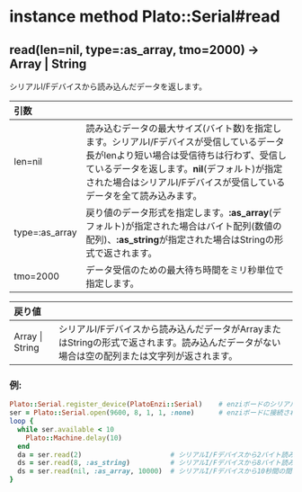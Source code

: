 # instance method Plato::Serial#read

## read(len=nil, type=:as_array, tmo=2000) -> Array \| String

シリアルI/Fデバイスから読み込んだデータを返します。  

|引数||
|:--|:--|
|len=nil|読み込むデータの最大サイズ(バイト数)を指定します。シリアルI/Fデバイスが受信しているデータ長がlenより短い場合は受信待ちは行わず、受信しているデータを返します。**nil**(デフォルト)が指定された場合はシリアルI/Fデバイスが受信しているデータを全て読み込みます。|
|type=:as_array|戻り値のデータ形式を指定します。**:as_array**(デフォルト)が指定された場合はバイト配列(数値の配列)、**:as_string**が指定された場合はStringの形式で返されます。|
|tmo=2000|データ受信のための最大待ち時間をミリ秒単位で指定します。|

|戻り値||
|:--|:--|
|Array \| String|シリアルI/Fデバイスから読み込んだデータがArrayまたはStringの形式で返されます。読み込んだデータがない場合は空の配列または文字列が返されます。|

### 例:
```Ruby
Plato::Serial.register_device(PlatoEnzi::Serial)    # enziボードのシリアルI/Fデバイスクラスを登録します
ser = Plato::Serial.open(9600, 8, 1, 1, :none)      # enziボードに接続されたシリアルI/Fデバイスをオープンします
loop {
  while ser.available < 10
    Plato::Machine.delay(10)
  end
  da = ser.read(2)                      # シリアルI/Fデバイスから2バイト読み込み、配列で取得します
  ds = ser.read(8, :as_string)          # シリアルI/Fデバイスから8バイト読み込み、文字列で取得します
  ds = ser.read(nil, :as_array, 10000)  # シリアルI/Fデバイスから10秒間の間に受信したデータを配列で取得します
}
```
